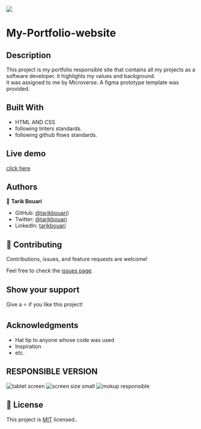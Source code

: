 
![](https://img.shields.io/badge/Microverse-blueviolet)

# My-Portfolio-website

## Description 
This project is my portfolio responsible site that contains all my projects as a software developer. it highlights my values and background.  
it was assigned to me by Microverse. A figma prototype template was provided. 

## Built With

- HTML AND CSS
- following linters standards.
- following github flows standards.

## Live demo 
[click here](https://tarikbouari.github.io/My-Portfolio-Website/)

## Authors

👤 **Tarik Bouari**

- GitHub: [@tarikbouari](https://github.com/tarikbouari))
- Twitter: [@tarikbouari](https://twitter.com/TarikBouari)
- LinkedIn: [tarikbouari](https://www.linkedin.com/in/tarik-bouari-44b7191a6/)




## 🤝 Contributing

Contributions, issues, and feature requests are welcome!

Feel free to check the [issues page](../../issues/).

## Show your support

Give a ⭐️ if you like this project!

## Acknowledgments

- Hat tip to anyone whose code was used
- Inspiration
- etc.

## RESPONSIBLE VERSION 
![tablet screen](https://user-images.githubusercontent.com/104431739/184697418-8c782150-6405-4b94-8807-9f3f956de23d.PNG)
![screen size small](https://user-images.githubusercontent.com/104431739/184698856-cc09519c-8544-4539-935a-6dde67559016.PNG)
![mokup responsible](https://user-images.githubusercontent.com/104431739/184699974-615ef875-1004-4e67-9533-4db590826e22.PNG)




## 📝 License

This project is [MIT](./MIT.md) licensed..
